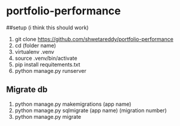 # portfolio-performance

##setup (i think this should work)
1. git clone https://github.com/shwetareddy/portfolio-performance
2. cd (folder name)
3. virtualenv .venv
4. source .venv/bin/activate
5. pip install requitements.txt
6. python manage.py runserver


## Migrate db
1. python manage.py makemigrations (app name)
2. python manage.py sqlmigrate (app name) (migration number)
3. python manage.py migrate